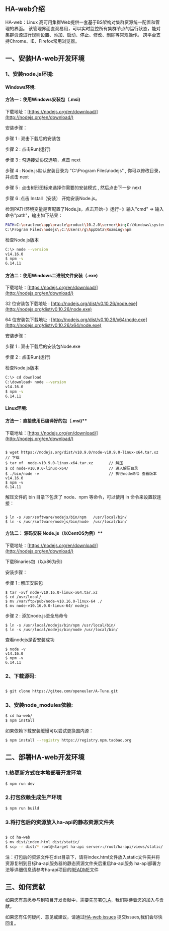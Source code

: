 ## HA-web介绍

HA-web：Linux 高可用集群Web提供一套基于BS架构对集群资源统一配置和管理的界面。 该管理界面直观易用，可以实时监控所有集群节点的运行状态，能对集群资源进行规则设置、添加、启动、停止、修改、删除等常规操作。 跨平台支持Chrome、IE、Firefox常用浏览器。

## 一、安装HA-web开发环境

### 1、安装node.js环境:

#### Windows环境:

#### 方法一：使用Windows安装包（.msi)

下载地址：[https://nodejs.org/en/download/](http://nodejs.org/en/download/)

安装步骤：

步骤 1 : 双击下载后的安装包

步骤 2 : 点击Run(运行)

步骤 3 : 勾选接受协议选项，点击 next

步骤 4 : Node.js默认安装目录为 "C:\Program Files\nodejs\" , 你可以修改目录，并点击 next

步骤 5 : 点击树形图标来选择你需要的安装模式 , 然后点击下一步 next

步骤 6 :点击 Install（安装） 开始安装Node.js。

检测PATH环境变量是否配置了Node.js，点击开始=》运行=》输入"cmd" => 输入命令"path"，输出如下结果：

```bash
PATH=C:\oraclexe\app\oracle\product\10.2.0\server\bin;C:\Windows\system32;
C:\Program Files\nodejs\;C:\Users\rg\AppData\Roaming\npm
```
检查Node.js版本

```bash
C:\> node --version
v14.16.0
$ npm -v
6.14.11
```
#### 方法二：使用Windows二进制文件安装（.exe)

下载地址：[https://nodejs.org/en/download/](http://nodejs.org/en/download/)

32 位安装包下载地址 : [http://nodejs.org/dist/v0.10.26/node.exe](http://nodejs.org/dist/v0.10.26/node.exe)

64 位安装包下载地址 : [http://nodejs.org/dist/v0.10.26/x64/node.exe](http://nodejs.org/dist/v0.10.26/x64/node.exe)

安装步骤：

步骤 1 : 双击下载后的安装包Node.exe

步骤 2 : 点击Run(运行)

检查Node.js版本

```bash
C:\> cd download
C:\download> node --version
v14.16.0
$ npm -v
6.14.11


```
#### Linux环境:

#### 方法一：直接使用已编译好的包（.msi)** 

下载地址：[https://nodejs.org/en/download/](http://nodejs.org/en/download/)

```

$ wget https://nodejs.org/dist/v10.9.0/node-v10.9.0-linux-x64.tar.xz    // 下载
$ tar xf  node-v10.9.0-linux-x64.tar.xz       // 解压
$ cd node-v10.9.0-linux-x64/                  // 进入解压目录
$ ./bin/node -v                               // 执行node命令 查看版本
v14.16.0
$ npm -v
6.14.11
```


解压文件的 bin 目录下包含了 node、npm 等命令，可以使用 ln 命令来设置软连接：


```

$ ln -s /usr/software/nodejs/bin/npm   /usr/local/bin/ 
$ ln -s /usr/software/nodejs/bin/node  /usr/local/bin/

```

#### 方法二： 源码安装 Node.js（以CentOS为例）**

下载地址：[https://nodejs.org/en/download/](http://nodejs.org/en/download/)

下载Binaries包（以x86为例）

安装步骤：

步骤 1 : 解压安装包


```
$ tar -xvf node-v10.16.0-linux-x64.tar.xz
$ cd /usr/local/
$ mv /var/ftp/pub/node-v10.16.0-linux-64 ./
$ mv node-v10.16.0.0-linux-64/ nodejs

```


步骤 2 : 添加node.js至全局命令

```
$ ln -s /usr/local/nodejs/bin/npm /usr/local/bin/
$ ln -s /usr/local/nodejs/bin/node /usr/local/bin/
```


查看nodejs是否安装成功

```
$ node -v
v14.16.0
$ npm -v
6.14.11
```


### 2、下载源码:


```bash

$ git clone https://gitee.com/openeuler/A-Tune.git

```
### 3、安装node_modules依赖:


```bash
$ cd ha-web/
$ npm install
```
如果依赖下载安装缓慢可以尝试更换国内源：

```bash
$ npm install --registry https://registry.npm.taobao.org
```
## 二、部署HA-web开发环境

### 1.热更新方式在本地部署开发环境

```bash
$ npm run dev
```
### 2.打包依赖生成生产环境
```bash
$ npm run build
```


### 3.将打包后的资源放入ha-api的静态资源文件夹
```bash

$ cd ha-web
$ mv dist/index.html dist/static/
$ scp -r dist/* root@<target ha-api server>:/root/ha-api/views/static/
```

注：打包后的资源文件在dist目录下，请将index.html文件放入static文件夹并将资源复制到目标ha-api服务器的静态资源文件夹后重启ha-api服务
ha-api部署方法等详细信息请参考ha-api项目的[README](https://gitee.com/openeuler/ha-api/blob/master/README.md)文件


三、如何贡献
----------
如果您有意愿参与到项目开发贡献中，需要先签署[CLA](https://openeuler.org/en/cla.html)，我们期待着您的加入与贡献。

如果您有任何疑问、意见或建议，请通过[HA-web issues](https://gitee.com/openeuler/ha-web/issues) 提交issues,我们会尽快回复。